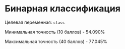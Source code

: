 # Бинарная классификация
Целевая переменная: `class`

Минимальная точность (10 баллов) - 54.090%

Максимальная точность (40 баллов) - 77.045%
        